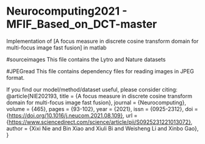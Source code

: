 # Neurocomputing2021 - MFIF_Based_on_DCT-master

Implementation of [A focus measure in discrete cosine transform domain for multi-focus image fast fusion] in matlab

#sourceimages
This file contains the Lytro and Nature datasets

#JPEGread
This file contains dependency files for reading images in JPEG format.

If you find our model/method/dataset useful, please consider citing:
@article{NIE202193,
title = {A focus measure in discrete cosine transform domain for multi-focus image fast fusion},
journal = {Neurocomputing},
volume = {465},
pages = {93-102},
year = {2021},
issn = {0925-2312},
doi = {https://doi.org/10.1016/j.neucom.2021.08.109},
url = {https://www.sciencedirect.com/science/article/pii/S0925231221013072},
author = {Xixi Nie and Bin Xiao and Xiuli Bi and Weisheng Li and Xinbo Gao},
}
